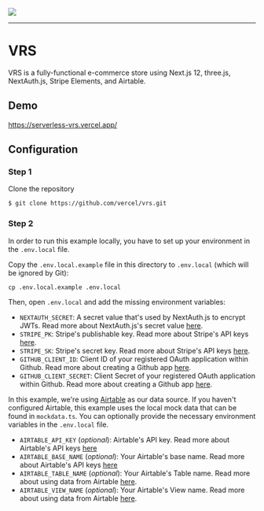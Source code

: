 [![](https://assets.zeit.co/image/upload/v1556749417/front/blog/serverless-ecommerce/serverless-vrs.now.sh.png)](https://serverless-vrs.now.sh)

---

# VRS

VRS is a fully-functional e-commerce store using Next.js 12, three.js, NextAuth.js, Stripe Elements, and Airtable.  

## Demo 

https://serverless-vrs.vercel.app/

## Configuration 

### Step 1

Clone the repository 

```bash
$ git clone https://github.com/vercel/vrs.git
```

### Step 2 

In order to run this example locally, you have to set up your environment in the `.env.local` file.

Copy the `.env.local.example` file in this directory to `.env.local` (which will be ignored by Git):

```
cp .env.local.example .env.local
```

Then, open `.env.local` and add the missing environment variables:

- `NEXTAUTH_SECRET`: A secret value that's used by NextAuth.js to encrypt JWTs. Read more about NextAuth.js's secret value [here](https://next-auth.js.org/configuration/options#nextauth_secret). 
- `STRIPE_PK`:  Stripe's publishable key. Read more about Stripe's API keys [here](https://stripe.com/docs/keys#obtain-api-keys). 
- `STRIPE_SK`:  Stripe's secret key. Read more about Stripe's API keys [here](https://stripe.com/docs/keys#obtain-api-keys). 
- `GITHUB_CLIENT_ID`:  Client ID of your registered OAuth application within Github. Read more about creating a Github app [here](https://docs.github.com/en/developers/apps/building-oauth-apps/creating-an-oauth-app).
- `GITHUB_CLIENT_SECRET`:  Client Secret of your registered OAuth application within Github. Read more about creating a Github app [here](https://docs.github.com/en/developers/apps/building-oauth-apps/creating-an-oauth-app).

In this example, we're using [Airtable](https://airtable.com/) as our data source. If you haven't configured Airtable, this example uses the local mock data that can be found in `mockdata.ts`. You can optionally provide the necessary environment variables in the `.env.local` file. 


- `AIRTABLE_API_KEY` (_optional_): Airtable's API key. Read more about Airtable's API keys [here](https://support.airtable.com/hc/en-us/articles/219046777-How-do-I-get-my-API-key-) 
- `AIRTABLE_BASE_NAME`  (_optional_): Your Airtable's base name. Read more about Airtable's API keys [here](https://support.airtable.com/hc/en-us/articles/219046777-How-do-I-get-my-API-key-) 
- `AIRTABLE_TABLE_NAME`  (_optional_): Your Airtable's Table name. Read more about using data from Airtable [here](https://help.appsheet.com/en/articles/1785063-using-data-from-airtable#:~:text=The%20base%20ID%20can%20be,must%20be%20separated%20by%20commas).
- `AIRTABLE_VIEW_NAME`  (_optional_): Your Airtable's View name. Read more about using data from Airtable [here](https://help.appsheet.com/en/articles/1785063-using-data-from-airtable#:~:text=The%20base%20ID%20can%20be,must%20be%20separated%20by%20commas).

